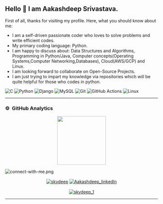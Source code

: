 ## Hello 👋 I am Aakashdeep Srivastava.



First of all, thanks for visiting my profile. Here, what you should know about me:

- I am a self-driven passionate coder who loves to solve problems and write efficient codes.
- My primary coding language:  Python.
- I am happy to discuss about: Data Structures and Algorithms, Programming in Python/Java, Computer concepts(Operating Systems,Computer Networking,Databases), Cloud(AWS/GCP) and Linux.
- I am looking forward to collaborate on Open-Source Projects.
- I am just trying to impart my knowledge via repositories which will be quite helpful for those who codes in python. 

<!-- ----------- TECH STACK SECTION ------------ -->

![C](https://img.shields.io/badge/c-%2300599C.svg?style=for-the-badge&logo=c&logoColor=white) ![Python](https://img.shields.io/badge/python-3670A0?style=for-the-badge&logo=python&logoColor=ffdd54) ![Django](https://img.shields.io/badge/django-%23092E20.svg?style=for-the-badge&logo=django&logoColor=white) ![MySQL](https://img.shields.io/badge/mysql-%2300f.svg?style=for-the-badge&logo=mysql&logoColor=white) ![Git](https://img.shields.io/badge/git-%23F05033.svg?style=for-the-badge&logo=git&logoColor=white) ![GitHub Actions](https://img.shields.io/badge/githubactions-%232671E5.svg?style=for-the-badge&logo=githubactions&logoColor=white) ![Linux](https://img.shields.io/badge/Linux-FCC624?style=for-the-badge&logo=linux&logoColor=black)

<hr>

<!-- ----------- TECH STACK SECTION END------------ -->


### ⚙️ &nbsp;GitHub Analytics
<p align="center">
<a href="https://github.com/Aakashdeep-Srivastava">
  <img height="160em" src="https://github-readme-stats-eight-theta.vercel.app/api?username=Aakashdeep-Srivastava&show_icons=true&theme=algolia&include_all_commits=true&count_private=true"/>
  
</a>
</p>

<!-- ----------- CONNECT WITH ME SECTION ------------ -->

![connect-with-me.png](./connect-with-me.png.png)


<p align="center">
<a href="https://discord.gg/UKq53jaB" target="blank"><img align="center" src="https://img.shields.io/badge/Discord-7289DA?style=for-the-badge&logo=discord&logoColor=white" alt="skydeep"/></a> <a href="https://www.linkedin.com/in/aakashdeep-1a2b3c/" target="blank"><img align="center" src="https://img.shields.io/badge/LinkedIn-0077B5?style=for-the-badge&logo=linkedin&logoColor=white" alt="Aakashdeep_linkedIn"/></a> 
<br>
<br>
<a href="https://twitter.com/skydeep_1" target="blank"><img src="https://img.shields.io/twitter/follow/skydeep_1?logo=twitter&style=for-the-badge" alt="skydeep_1" /></a>
</p>

<hr>

<!-- ----------- CONNECT WITH ME SECTION END ------------ -->


[twitter]: https://twitter.com/skydeep_1
[linkedin]: https://www.linkedin.com/in/aakashdeep-1a2b3c/
[github]:https://github.com/Aakashdeep-Srivastava
[gmail]:mailto:aakashdeep0551@gmail.com
